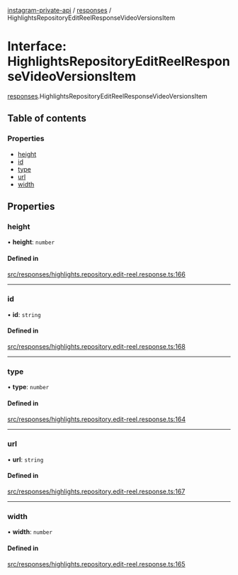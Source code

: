 [instagram-private-api](../../README.md) / [responses](../../modules/responses.md) / HighlightsRepositoryEditReelResponseVideoVersionsItem

# Interface: HighlightsRepositoryEditReelResponseVideoVersionsItem

[responses](../../modules/responses.md).HighlightsRepositoryEditReelResponseVideoVersionsItem

## Table of contents

### Properties

- [height](HighlightsRepositoryEditReelResponseVideoVersionsItem.md#height)
- [id](HighlightsRepositoryEditReelResponseVideoVersionsItem.md#id)
- [type](HighlightsRepositoryEditReelResponseVideoVersionsItem.md#type)
- [url](HighlightsRepositoryEditReelResponseVideoVersionsItem.md#url)
- [width](HighlightsRepositoryEditReelResponseVideoVersionsItem.md#width)

## Properties

### height

• **height**: `number`

#### Defined in

[src/responses/highlights.repository.edit-reel.response.ts:166](https://github.com/Nerixyz/instagram-private-api/blob/b3351b9/src/responses/highlights.repository.edit-reel.response.ts#L166)

___

### id

• **id**: `string`

#### Defined in

[src/responses/highlights.repository.edit-reel.response.ts:168](https://github.com/Nerixyz/instagram-private-api/blob/b3351b9/src/responses/highlights.repository.edit-reel.response.ts#L168)

___

### type

• **type**: `number`

#### Defined in

[src/responses/highlights.repository.edit-reel.response.ts:164](https://github.com/Nerixyz/instagram-private-api/blob/b3351b9/src/responses/highlights.repository.edit-reel.response.ts#L164)

___

### url

• **url**: `string`

#### Defined in

[src/responses/highlights.repository.edit-reel.response.ts:167](https://github.com/Nerixyz/instagram-private-api/blob/b3351b9/src/responses/highlights.repository.edit-reel.response.ts#L167)

___

### width

• **width**: `number`

#### Defined in

[src/responses/highlights.repository.edit-reel.response.ts:165](https://github.com/Nerixyz/instagram-private-api/blob/b3351b9/src/responses/highlights.repository.edit-reel.response.ts#L165)
